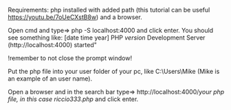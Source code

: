 Requirements: php installed with added path (this tutorial can be useful https://youtu.be/7oUeCXstB8w) and a browser.

Open cmd and type=>
php -S localhost:4000
and click enter. You should see something like: [date time year] PHP *version* Development Server (http://localhost:4000) started"

!remember to not close the prompt window!

Put the php file into your user folder of your pc, like C:\Users\Mike (Mike is an example of an user name).

Open a browser and in the search bar type=>
http://localhost:4000/*your php file, in this case riccio333.php* 
and click enter.